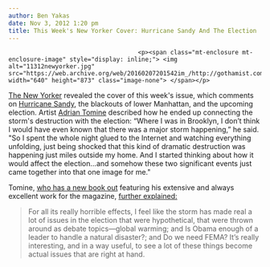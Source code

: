 ```yaml
---
author: Ben Yakas
date: Nov 3, 2012 1:20 pm
title: This Week's New Yorker Cover: Hurricane Sandy And The Election
---
```


	
										<p><span class="mt-enclosure mt-enclosure-image" style="display: inline;"> <img alt="11312newyorker.jpg" src="https://web.archive.org/web/20160207201542im_/http://gothamist.com/attachments/byakas/11312newyorker.jpg" width="640" height="873" class="image-none"> </span></p>

<p><a href="https://web.archive.org/web/20160207201542/http://gothamist.com/tags/newyorker">The New Yorker</a> revealed the cover of this week&apos;s issue, which comments on <a href="https://web.archive.org/web/20160207201542/http://gothamist.com/tags/hurricanesandy">Hurricane Sandy</a>, the blackouts of lower Manhattan, and the upcoming election. Artist <a href="https://web.archive.org/web/20160207201542/http://gothamist.com/2011/04/09/adrian_tomine_graphic_novelist.php">Adrian Tomine</a> described how he ended up connecting the storm&apos;s destruction with the election: &#x201C;Where I was in Brooklyn, I don&#x2019;t think I would have even known that there was a major storm happening,&#x201D; he said. &quot;So I spent the whole night glued to the Internet and watching everything unfolding, just being shocked that this kind of dramatic destruction was happening just miles outside my home. And I started thinking about how it would affect the election...and somehow these two significant events just came together into that one image for me.&quot;</p>

<p>Tomine, <a href="https://web.archive.org/web/20160207201542/http://www.amazon.com/dp/177046087X">who has a new book out</a> featuring his extensive and always excellent work for the magazine, <a href="https://web.archive.org/web/20160207201542/http://www.newyorker.com/online/blogs/culture/2012/11/cover-story-sandy-and-election.html">further explained:</a></p>

<blockquote>For all its really horrible effects, I feel like the storm has made real a lot of issues in the election that were hypothetical, that were thrown around as debate topics&#x2014;global warming; and Is Obama enough of a leader to handle a natural disaster?; and Do we need FEMA? It&#x2019;s really interesting, and in a way useful, to see a lot of these things become actual issues that are right at hand.</blockquote>					
										
									
				